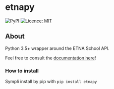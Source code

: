 etnapy
======

[![PyPI](https://img.shields.io/pypi/v/etnapy.svg)](https://pypi.org/project/etnapy)
[![Licence: MIT](https://img.shields.io/pypi/l/etnapy.svg)](https://pypi.org/project/etnapy/)

## About

Python 3.5+ wrapper around the ETNA School API.

Feel free to consult the [documentation here](http://etnapy.readthedocs.io/)!

### How to install

Sympli install by pip with `pip install etnapy`
